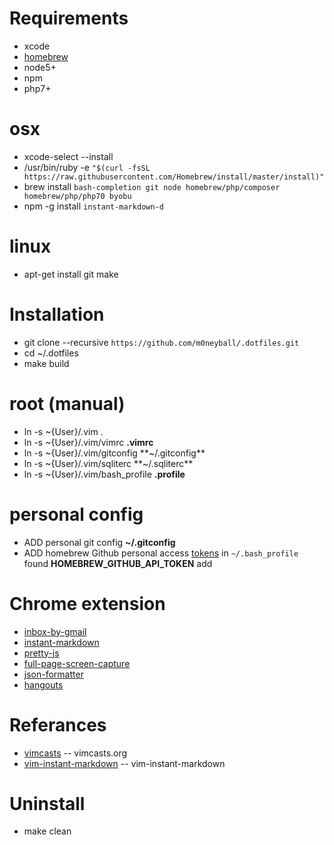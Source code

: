 # Requirements
* xcode
* [homebrew](http://mxcl.github.com/homebrew/)
* node5+
* npm
* php7+

# osx
* xcode-select --install
* /usr/bin/ruby -e ``"$(curl -fsSL https://raw.githubusercontent.com/Homebrew/install/master/install)"``
* brew install ``bash-completion git node homebrew/php/composer homebrew/php/php70 byobu``
* npm -g install ``instant-markdown-d``

# linux
* apt-get install git make

# Installation
* git clone --recursive ``https://github.com/m0neyball/.dotfiles.git``
* cd ~/.dotfiles
* make build

# root (manual)
* ln -s ~{User}/.vim .
* ln -s ~{User}/.vim/vimrc **.vimrc**
* ln -s ~{User}/.vim/gitconfig **~/.gitconfig**
* ln -s ~{User}/.vim/sqliterc **~/.sqliterc**
* ln -s ~{User}/.vim/bash_profile **.profile**

# personal config
* ADD personal git config **~/.gitconfig**
* ADD homebrew Github personal access [tokens](https://github.com/settings/tokens) in `~/.bash_profile` found **HOMEBREW_GITHUB_API_TOKEN** add

# Chrome extension
* [inbox-by-gmail](https://chrome.google.com/webstore/detail/inbox-by-gmail/gkljgfmjocfalijkgoogmfffkhmkbgol)
* [instant-markdown](https://chrome.google.com/webstore/detail/markdown-preview/jmchmkecamhbiokiopfpnfgbidieafmd?hl=zh-TW)
* [pretty-js](https://chrome.google.com/webstore/detail/pretty-beautiful-javascri/piekbefgpgdecckjcpffhnacjflfoddg)
* [full-page-screen-capture](https://chrome.google.com/webstore/detail/full-page-screen-capture/fdpohaocaechififmbbbbbknoalclacl)
* [json-formatter](https://chrome.google.com/webstore/detail/json-formatter/bcjindcccaagfpapjjmafapmmgkkhgoa?hl=zh-TW)
* [hangouts](https://chrome.google.com/webstore/detail/google-hangouts/nckgahadagoaajjgafhacjanaoiihapd?hl=zh-TW)

# Referances
* [vimcasts](http://vimcasts.org/episodes/synchronizing-plugins-with-git-submodules-and-pathogen/) -- vimcasts.org
* [vim-instant-markdown](https://github.com/suan/vim-instant-markdown.git) -- vim-instant-markdown

# Uninstall
* make clean
